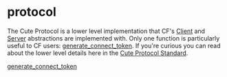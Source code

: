 # protocol

The Cute Protocol is a lower level implementation that CF's [Client](https://github.com/RandyGaul/cute_framework/tree/master/docs/networking/client) and [Server](https://github.com/RandyGaul/cute_framework/tree/master/docs/networking/server) abstractions are implemented with. Only one function is particularly useful to CF users: [generate_connect_token](https://github.com/RandyGaul/cute_framework/blob/master/docs/networking/protocol/generate_connect_token.md). If you're curious you can read about the lower level details here in the [Cute Protocol Standard](https://github.com/RandyGaul/cute_framework/blob/master/docs/networking/protocol/protocol.md).

[generate_connect_token](https://github.com/RandyGaul/cute_framework/blob/master/docs/networking/protocol/generate_connect_token.md)
